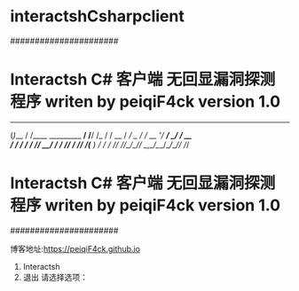 # interactshCsharpclient
######################
#  Interactsh C# 客户端 无回显漏洞探测 程序 writen by peiqiF4ck  version 1.0 #
   _       __                       __       __
  (_)___  / /____  _________ ______/ /______/ /_
 / / __ \/ __/ _ \/ ___/ __ '/ ___/ __/ ___/ __ \
/ / / / / /_/  __/ /  / /_/ / /__/ /_(__  ) / / /
_/_/ /_/\__/\___/_/   \__,_/\___/\__/____/_/ /_/
#  Interactsh C# 客户端 无回显漏洞探测 程序 writen by peiqiF4ck  version 1.0 #
######################

博客地址:https://peiqiF4ck.github.io
1. Interactsh
0. 退出
请选择选项：
